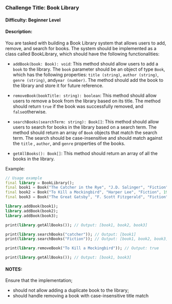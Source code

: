 ### Challenge Title: Book Library

#### Difficulty: Beginner Level

#### Description:

You are tasked with building a Book Library system that allows users to add, remove, and search for
books. The system should be implemented as a class called BookLibrary, which should have the
following functionalities:

* `addBook(book: Book): void`: This method should allow users to add a `book` to the library.
  The `book` parameter should be an object of type `Book`, which has the following
  properties: `title (string)`, `author (string)`, `genre (string)`, and`year (number)`. The method
  should add the book to the library and store it for future reference.

* `removeBook(bookTitle: string): boolean`: This method should allow users to remove a book from the
  library based on its title. The method should return `true` if the book was successfully removed,
  and `false`otherwise.

* `searchBooks(searchTerm: string): Book[]`: This method should allow users to search for books in
  the library based on a search term. The method should return an array of `Book` objects that match
  the search term. The search should be case-insensitive and should match against the `title`
  , `author`, and `genre` properties of the books.

* `getAllBooks(): Book[]`: This method should return an array of all the books in the library.

Example:

```dart
// Usage example
final library = BookLibrary();
final book1 = Book("The Catcher in the Rye", "J.D. Salinger", "Fiction", 1951);
final book2 = Book("To Kill a Mockingbird", "Harper Lee", "Fiction", 1960);
final book3 = Book("The Great Gatsby", "F. Scott Fitzgerald", "Fiction", 1925);

library.addBook(book1);
library.addBook(book2);
library.addBook(book3);

print(library.getAllBooks()); // Output: [book1, book2, book3]

print(library.searchBooks("catcher")); // Output: [book1]
print(library.searchBooks("Fiction")); // Output: [book1, book2, book3]

print(library.removeBook("To Kill a Mockingbird")); // Output: true

print(library.getAllBooks()); // Output: [book1, book3]
```

#### NOTES:

Ensure that the implementation;

* should not allow adding a duplicate book to the library;
* should handle removing a book with case-insensitive title match
